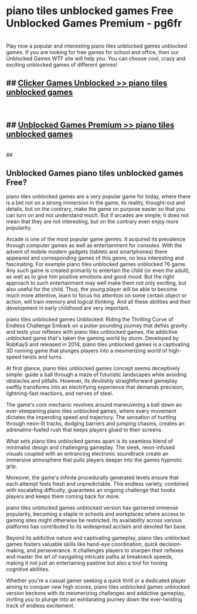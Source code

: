 # piano tiles unblocked games  Free Unblocked Games Premium - pg6fr <br>
<br>
Play now a popular and interesting piano tiles unblocked games unblocked games. If you are looking for free games for school and office, then our Unblocked Games WTF site will help you. You can choose cool, crazy and exciting unblocked games of different genres!


## ##  [Clicker Games Unblocked >> piano tiles unblocked games](http://freeplayer.one?title=piano_tiles_unblocked_games&ref=UGames)
  <br>

##  ## [Unblocked Games Premium >> piano tiles unblocked games](http://freeplayer.one?title=piano_tiles_unblocked_games&ref=UGames)
  <br>
  ##



## Unblocked Games piano tiles unblocked games Free?

piano tiles unblocked games are a very popular game for today, where there is a bet not on a strong immersion in the game, its reality, thought-out and details, but on the contrary, make the game on purpose easier so that you can turn on and not understand much. But if arcades are simple, it does not mean that they are not interesting, but on the contrary even enjoy more popularity.

Arcade is one of the most popular game genres. It acquired its prevalence through computer games as well as entertainment for consoles. With the advent of mobile modern gadgets (tablets and smartphones) there appeared and corresponding games of this genre, no less interesting and fascinating. For example piano tiles unblocked games unblocked 76 game. Any such game is created primarily to entertain the child (or even the adult), as well as to give him positive emotions and good mood. But the right approach to such entertainment may well make them not only exciting, but also useful for the child. Thus, the young player will be able to become much more attentive, learn to focus his attention on some certain object or action, will train memory and logical thinking. And all these abilities and their development in early childhood are very important.

piano tiles unblocked games Unblocked: Riding the Thrilling Curve of Endless Challenge
Embark on a pulse-pounding journey that defies gravity and tests your reflexes with piano tiles unblocked games, the addictive unblocked game that's taken the gaming world by storm. Developed by RobKayS and released in 2014, piano tiles unblocked games is a captivating 3D running game that plunges players into a mesmerizing world of high-speed twists and turns.

At first glance, piano tiles unblocked games concept seems deceptively simple: guide a ball through a maze of futuristic landscapes while avoiding obstacles and pitfalls. However, its devilishly straightforward gameplay swiftly transforms into an electrifying experience that demands precision, lightning-fast reactions, and nerves of steel.

The game's core mechanic revolves around maneuvering a ball down an ever-steepening piano tiles unblocked games, where every movement dictates the impending speed and trajectory. The sensation of hurtling through neon-lit tracks, dodging barriers and jumping chasms, creates an adrenaline-fueled rush that keeps players glued to their screens.

What sets piano tiles unblocked games apart is its seamless blend of minimalist design and challenging gameplay. The sleek, neon-infused visuals coupled with an entrancing electronic soundtrack create an immersive atmosphere that pulls players deeper into the games hypnotic grip.

Moreover, the game's infinite procedurally generated levels ensure that each attempt feels fresh and unpredictable. This endless variety, combined with escalating difficulty, guarantees an ongoing challenge that hooks players and keeps them coming back for more.

piano tiles unblocked games unblocked version has garnered immense popularity, becoming a staple in schools and workplaces where access to gaming sites might otherwise be restricted. Its availability across various platforms has contributed to its widespread acclaim and devoted fan base.

Beyond its addictive nature and captivating gameplay, piano tiles unblocked games fosters valuable skills like hand-eye coordination, quick decision-making, and perseverance. It challenges players to sharpen their reflexes and master the art of navigating intricate paths at breakneck speeds, making it not just an entertaining pastime but also a tool for honing cognitive abilities.

Whether you're a casual gamer seeking a quick thrill or a dedicated player aiming to conquer new high scores, piano tiles unblocked games unblocked version beckons with its mesmerizing challenges and addictive gameplay, inviting you to plunge into an exhilarating journey down the ever-twisting track of endless excitement.